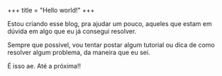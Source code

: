 +++
title = "Hello world!"
+++

<p>Estou criando esse blog, pra ajudar um pouco, aqueles que estam em dúvida em algo que eu já consegui resolver.</p>
<p>Sempre que possí­vel, vou tentar postar algum tutorial ou dica de como resolver algum problema, da maneira que eu sei.</p>
<p>É isso ae. Até a próxima!!</p>
